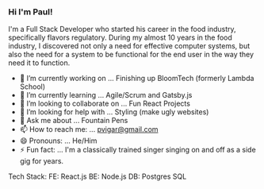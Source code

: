 ### Hi I'm Paul!

I'm a Full Stack Developer who started his career in the food industry, specifically flavors regulatory.  During my almost 10 years in the food industry, I discovered not only a need for effective computer systems, but also the need for a system to be functional for the end user in the way they need it to function.  

- 🔭 I’m currently working on ... Finishing up BloomTech (formerly Lambda School)
- 🌱 I’m currently learning ... Agile/Scrum and Gatsby.js
- 👯 I’m looking to collaborate on ... Fun React Projects
- 🤔 I’m looking for help with ... Styling (make ugly websites)
- 💬 Ask me about ... Fountain Pens
- 📫 How to reach me: ... pvigar@gmail.com
- 😄 Pronouns: ... He/Him
- ⚡ Fun fact: ... I'm a classically trained singer singing on and off as a side gig for years. 

Tech Stack:
FE: React.js
BE: Node.js
DB: Postgres SQL

<!--
**PVigar88/PVigar88** is a ✨ _special_ ✨ repository because its `README.md` (this file) appears on your GitHub profile.

Here are some ideas to get you started:

- 🔭 I’m currently working on ...
- 🌱 I’m currently learning ...
- 👯 I’m looking to collaborate on ...
- 🤔 I’m looking for help with ...
- 💬 Ask me about ...
- 📫 How to reach me: ...
- 😄 Pronouns: ...
- ⚡ Fun fact: ...
-->

